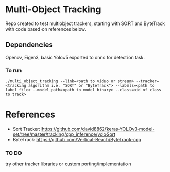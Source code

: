 # Multi-Object Tracking

Repo created to test multiobject trackers, starting with SORT and ByteTrack with code based on references below.

## Dependencies
Opencv, Eigen3,  basic Yolov5 exported to onnx for detection task.

### To run
```
./multi_object_tracking --link=<path to video or stream> --tracker=<tracking algorithm i.e. "SORT" or "ByteTrack"> --labels=<path to label file> --model_path=<path to model binary> --class=<id of class to track> 
```

# References
* Sort Tracker: https://github.com/david8862/keras-YOLOv3-model-set/tree/master/tracking/cpp_inference/yoloSort
* ByteTrack: https://github.com/Vertical-Beach/ByteTrack-cpp

### TO DO
 try other tracker libraries or custom porting/implementation 
